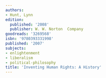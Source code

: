 ```yaml
---
authors:
- Hunt, Lynn
edition:
  published: '2008'
  publisher: W. W. Norton  Company
goodreads: '3269568'
isbn: '9780393331998'
published: '2007'
subjects:
- enlightenment
- liberalism
- political-philosophy
title: 'Inventing Human Rights: A History'
---
```


